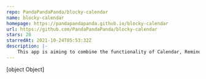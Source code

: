 ```yaml
---
repo: PandaPandaPanda/blocky-calendar
name: blocky-calendar
homepage: https://pandapandapanda.github.io/blocky-calendar
url: https://github.com/PandaPandaPanda/blocky-calendar
stars: 28
starredAt: 2021-10-24T05:53:32Z
description: |-
    This app is aiming to combine the functionality of Calendar, Reminder, and Project Management sites.
---
```


[object Object]
